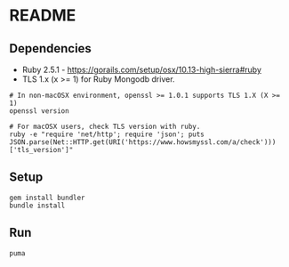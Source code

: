 # README

## Dependencies
* Ruby 2.5.1 - https://gorails.com/setup/osx/10.13-high-sierra#ruby
* TLS 1.x (x >= 1) for Ruby Mongodb driver.
```
# In non-macOSX environment, openssl >= 1.0.1 supports TLS 1.X (X >= 1)
openssl version

# For macOSX users, check TLS version with ruby.
ruby -e "require 'net/http'; require 'json'; puts JSON.parse(Net::HTTP.get(URI('https://www.howsmyssl.com/a/check')))['tls_version']"
```


## Setup
```
gem install bundler
bundle install
```

## Run

```
puma
```

